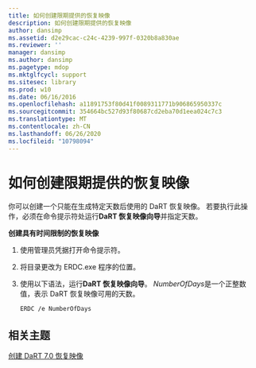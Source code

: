 ```yaml
---
title: 如何创建限期提供的恢复映像
description: 如何创建限期提供的恢复映像
author: dansimp
ms.assetid: d2e29cac-c24c-4239-997f-0320b8a830ae
ms.reviewer: ''
manager: dansimp
ms.author: dansimp
ms.pagetype: mdop
ms.mktglfcycl: support
ms.sitesec: library
ms.prod: w10
ms.date: 06/16/2016
ms.openlocfilehash: a11891753f80d41f0089311771b906865950337c
ms.sourcegitcommit: 354664bc527d93f80687cd2eba70d1eea024c7c3
ms.translationtype: MT
ms.contentlocale: zh-CN
ms.lasthandoff: 06/26/2020
ms.locfileid: "10798094"
---
```

# 如何创建限期提供的恢复映像


你可以创建一个只能在生成特定天数后使用的 DaRT 恢复映像。 若要执行此操作，必须在命令提示符处运行**DaRT 恢复映像向导**并指定天数。

**创建具有时间限制的恢复映像**

1.  使用管理员凭据打开命令提示符。

2.  将目录更改为 ERDC.exe 程序的位置。

3.  使用以下语法，运行**DaRT 恢复映像向导**。 *NumberOfDays*是一个正整数值，表示 DaRT 恢复映像可用的天数。

    ``` syntax
    ERDC /e NumberOfDays
    ```

## 相关主题


[创建 DaRT 7.0 恢复映像](creating-the-dart-70-recovery-image-dart-7.md)

 

 





